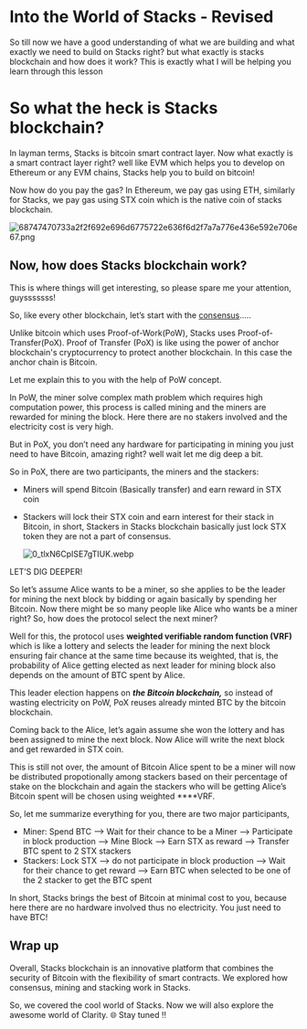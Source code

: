 # Into the World of Stacks - Revised

So till now we have a good understanding of what we are building and what exactly we need to build on Stacks right? but what exactly is stacks blockchain and how does it work? This is exactly what I will be helping you learn through this lesson

# So what the heck is Stacks blockchain?

In layman terms, Stacks is bitcoin smart contract layer. Now what exactly is a smart contract layer right? well like EVM which helps you to develop on Ethereum or any EVM chains, Stacks help you to build on bitcoin!

Now how do you pay the gas? In Ethereum, we pay gas using ETH, similarly for Stacks, we pay gas using STX coin which is the native coin of stacks blockchain.

![68747470733a2f2f692e696d6775722e636f6d2f7a7a776e436e592e706e67.png](https://github.com/0xmetaschool/Learning-Projects/raw/main/Create%20a%20Token%20in%20Clarity%20on%20Stacks%20Blockchain/1.%20Let%E2%80%99s%20Get%20Started/Into%20the%20World%20of%20Stacks%20-%20Revised%20a0fa5d7066dc4932ae99569cd6f1fd97/68747470733a2f2f692e696d6775722e636f6d2f7a7a776e436e592e706e67.png)

## Now, how does Stacks blockchain work?

This is where things will get interesting, so please spare me your attention, guysssssss!

So, like every other blockchain, let’s start with the [consensus](https://metaschool.so/articles/consensus-mechanism-meaning/)…..

Unlike bitcoin which uses Proof-of-Work(PoW), Stacks uses Proof-of-Transfer(PoX). Proof of Transfer (PoX) is like using the power of anchor blockchain's cryptocurrency to protect another blockchain. In this case the anchor chain is Bitcoin.

Let me explain this to you with the help of PoW concept.

In PoW, the miner solve complex math problem which requires high computation power, this process is called mining and the miners are rewarded for mining the block. Here there are no stakers involved and the electricity cost is very high.

But in PoX, you don’t need any hardware for participating in mining you just need to have Bitcoin, amazing right? well wait let me dig deep a bit.

So in PoX, there are two participants, the miners and the stackers:

- Miners will spend Bitcoin (Basically transfer) and earn reward in STX coin
- Stackers will lock their STX coin and earn interest for their stack in Bitcoin, in short, Stackers in Stacks blockchain basically just lock STX token they are not a part of consensus.

    ![0_tlxN6CpISE7gTIUK.webp](https://github.com/0xmetaschool/Learning-Projects/raw/main/Create%20a%20Token%20in%20Clarity%20on%20Stacks%20Blockchain/1.%20Let%E2%80%99s%20Get%20Started/Into%20the%20World%20of%20Stacks%20-%20Revised%20a0fa5d7066dc4932ae99569cd6f1fd97/0_tlxN6CpISE7gTIUK.webp)

LET’S DIG DEEPER!

So let’s assume Alice wants to be a miner, so she applies to be the leader for mining the next block by bidding or again basically by spending her Bitcoin. Now there might be so many people like Alice who wants be a miner right? So, how does the protocol select the next miner?

Well for this, the protocol uses **weighted verifiable random function (VRF)** which is like a lottery and selects the leader for mining the next block ensuring fair chance at the same time because its weighted, that is, the probability of Alice getting elected as next leader for mining block also depends on the amount of BTC spent by Alice.

This leader election happens on ***the Bitcoin blockchain,*** so instead of wasting electricity on PoW, PoX reuses already minted BTC by the bitcoin blockchain.

Coming back to the Alice, let’s again assume she won the lottery and has been assigned to mine the next block. Now Alice will write the next block and get rewarded in STX coin.

This is still not over, the amount of Bitcoin Alice spent to be a miner will now be distributed propotionally among stackers based on their percentage of stake on the blockchain and again the stackers who will be getting Alice’s Bitcoin spent will be chosen using weighted ****VRF.

So, let me summarize everything for you, there are two major participants,

- Miner: Spend BTC —> Wait for their chance to be a Miner —> Participate in block production —> Mine Block —> Earn STX as reward —> Transfer BTC spent to 2 STX stackers
- Stackers: Lock STX —> do not participate in block production —> Wait for their chance to get reward —> Earn BTC when selected to be one of the 2 stacker to get the BTC spent

In short, Stacks brings the best of Bitcoin at minimal cost to you, because here there are no hardware involved thus no electricity. You just need to have BTC!

## Wrap up

Overall, Stacks blockchain is an innovative platform that combines the security of Bitcoin with the flexibility of smart contracts. We explored how consensus, mining and stacking work in Stacks.

So, we covered the cool world of Stacks. Now we will also explore the awesome world of Clarity. 🌐 Stay tuned ‼️